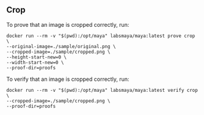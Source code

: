 ## Crop

To prove that an image is cropped correctly, run:
```shell
docker run --rm -v "$(pwd):/opt/maya" labsmaya/maya:latest prove crop \
--original-image=./sample/original.png \
--cropped-image=./sample/cropped.png \
--height-start-new=0 \
--width-start-new=0 \
--proof-dir=proofs
```

To verify that an image is cropped correctly, run:
```shell
docker run --rm -v "$(pwd):/opt/maya" labsmaya/maya:latest verify crop \
--cropped-image=./sample/cropped.png \
--proof-dir=proofs
```